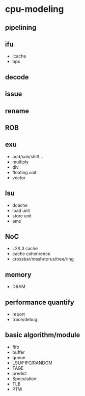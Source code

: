# cpu-modeling      

## pipelining      
## ifu      
  - icache      
  - bpu      
## decode      
## issue       
## rename      
## ROB      
## exu      
  - add/sub/shift...      
  - multiply      
  - div      
  - floating unit      
  - vector      
## lsu      
  - dcache     
  - load unit      
  - store unit      
  - amo      
## NoC
  - L2/L3 cache
  - cache cohenrence
  - crossbar/mesh/torus/tree/ring
## memory
  - DRAM
## performance quantify     
  - report      
  - trace/debug      

## basic algorithm/module       
  - fifo     
  - buffer     
  - queue       
  - LSU/FIFO/RANDOM     
  - TAGE      
  - predict  
  - Speculation   
  - TLB
  - PTW
